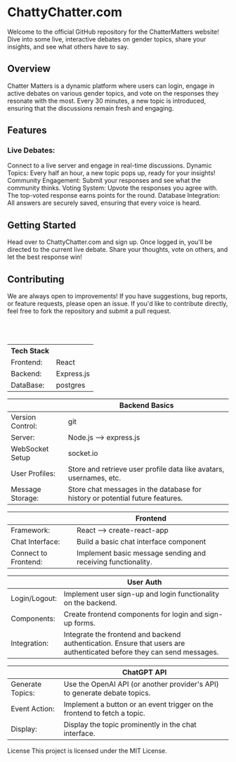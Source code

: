 

<h1>ChattyChatter.com </h1>
Welcome to the official GitHub repository for the ChatterMatters website! Dive into some live, interactive debates on gender topics, share your insights, and see what others have to say.

<h2>Overview</h2>
Chatter Matters is a dynamic platform where users can login, engage in active debates on various gender topics, and vote on the responses they resonate with the most. Every 30 minutes, a new topic is introduced, ensuring that the discussions remain fresh and engaging.

<h2>Features</h2>
<h3>Live Debates:</h3> Connect to a live server and engage in real-time discussions.
Dynamic Topics: Every half an hour, a new topic pops up, ready for your insights!
Community Engagement: Submit your responses and see what the community thinks.
Voting System: Upvote the responses you agree with. The top-voted response earns points for the round.
Database Integration: All answers are securely saved, ensuring that every voice is heard.

<h2>Getting Started</h2>
Head over to ChattyChatter.com and sign up.
Once logged in, you'll be directed to the current live debate.
Share your thoughts, vote on others, and let the best response win!


<table>
  <tr>
    <th>Tech Stack</th>
  
  </tr>
  <tr>
    <td>Frontend: </td>
    <td>React</td>
  </tr>
 <tr>
   <td>Backend: </td>
   <td>Express.js</td>
  </tr>
  <tr>
   <td>DataBase: </td>
   <td>postgres</td>
  </tr>


<h2>Contributing</h2>
We are always open to improvements! If you have suggestions, bug reports, or feature requests, please open an issue. If you'd like to contribute directly, feel free to fork the repository and submit a pull request.
<br></br>
<br></br>



| | Backend Basics
-|-
Version Control: |  git
Server: | Node.js --> express.js
WebSocket Setup | socket.io 
User Profiles: | Store and retrieve user profile data like avatars, usernames, etc.
Message Storage: | Store chat messages in the database for history or potential future features.

|| Frontend 
-|-
Framework: |  React --> create-react-app
Chat Interface: | Build a basic chat interface component
Connect to  Frontend: | Implement basic message sending and receiving functionality.

|| User Auth
-|-
Login/Logout: | Implement user sign-up and login functionality on the backend.
Components: | Create frontend components for login and sign-up forms.
Integration: | Integrate the frontend and backend authentication. Ensure that users are authenticated before they can send messages.

 | | ChatGPT API
-|-
Generate Topics: | Use the OpenAI API (or another provider's API) to generate debate topics.
Event Action: | Implement a button or an event trigger on the frontend to fetch a topic.
Display: | Display the topic prominently in the chat interface.


License
This project is licensed under the MIT License.
